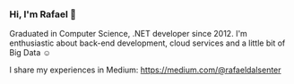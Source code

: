 ### Hi, I'm Rafael 👋

Graduated in Computer Science, .NET developer since 2012. I'm enthusiastic about back-end development, cloud services and a little bit of Big Data ☺

I share my experiences in Medium: https://medium.com/@rafaeldalsenter
